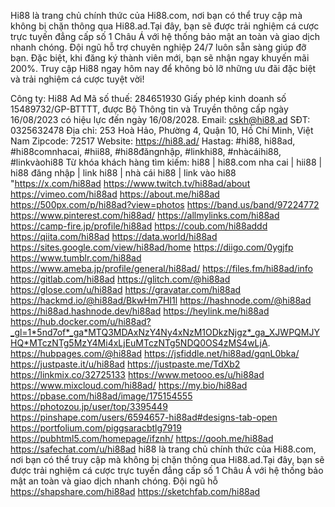 Hi88 là trang chủ chính thức của Hi88.com, nơi bạn có thể truy cập mà không bị chặn thông qua Hi88.ad.Tại đây, bạn sẽ được trải nghiệm cá cược trực tuyến đẳng cấp số 1 Châu Á với hệ thống bảo mật an toàn và giao dịch nhanh chóng. Đội ngũ hỗ trợ chuyên nghiệp 24/7 luôn sẵn sàng giúp đỡ bạn. Đặc biệt, khi đăng ký thành viên mới, bạn sẽ nhận ngay khuyến mãi 200%. Truy cập Hi88 ngay hôm nay để không bỏ lỡ những ưu đãi đặc biệt và trải nghiệm cá cược tuyệt vời!

Công ty: Hi88 Ad
Mã số thuế: 284651930
Giấy phép kinh doanh số 15489732/GP-BTTTT, được Bộ Thông tin và Truyền thông cấp ngày 16/08/2023 có hiệu lực đến ngày 16/08/2028.
Email: cskh@hi88.ad
SĐT: 0325632478
Địa chỉ: 253 Hoà Hảo, Phường 4, Quận 10, Hồ Chí Minh, Việt Nam
Zipcode: 72517
Website: https://hi88.ad/
Hastag: #hi88, hi88ad, #hi88comnhacai, #hii88, #hi88đăngnhập, #linkhi88, #nhàcáihi88, #linkvàohi88
Từ khóa khách hàng tìm kiếm: hi88 | hi88.com nha cai | hii88 | hi88 đăng nhập | link hi88 | nhà cái hi88 | link vào hi88
"https://x.com/hi88ad
https://www.twitch.tv/hi88ad/about
https://vimeo.com/hi88ad
https://about.me/hi88ad
https://500px.com/p/hi88ad?view=photos
https://band.us/band/97224772
https://www.pinterest.com/hi88ad/
https://allmylinks.com/hi88ad
https://camp-fire.jp/profile/hi88ad
https://coub.com/hi88addd
https://qiita.com/hi88ad
https://data.world/hi88ad
https://sites.google.com/view/hi88ad/home
https://diigo.com/0ygjfp
https://www.tumblr.com/hi88ad
https://www.ameba.jp/profile/general/hi88ad/
https://files.fm/hi88ad/info
https://gitlab.com/hi88ad
https://glitch.com/@hi88ad
https://glose.com/u/hi88ad
https://gravatar.com/hi88ad
https://hackmd.io/@hi88ad/BkwHm7HI1l
https://hashnode.com/@hi88ad
https://hi88ad.hashnode.dev/hi88ad
https://heylink.me/hi88ad
https://hub.docker.com/u/hi88ad?_gl=1*5nd7of*_ga*MTQ3MDAxNzY4Ny4xNzM1ODkzNjgz*_ga_XJWPQMJYHQ*MTczNTg5MzY4Mi4xLjEuMTczNTg5NDQ0OS4zMS4wLjA.
https://hubpages.com/@hi88ad
https://jsfiddle.net/hi88ad/gqnL0bka/
https://justpaste.it/u/hi88ad
https://justpaste.me/TdXb2
https://linkmix.co/32725133
https://www.metooo.es/u/hi88ad
https://www.mixcloud.com/hi88ad/
https://my.bio/hi88ad
https://pbase.com/hi88ad/image/175154555
https://photozou.jp/user/top/3395449
https://pinshape.com/users/6594657-hi88ad#designs-tab-open
https://portfolium.com/piggsaracbtlg7919
https://pubhtml5.com/homepage/ifznh/
https://qooh.me/hi88ad
https://safechat.com/u/hi88ad
hi88 là trang chủ chính thức của Hi88​.com, nơi bạn có thể truy cập mà không bị chặn thông qua Hi88​.ad​.Tại đây, bạn sẽ được trải nghiệm cá cược trực tuyến đẳng cấp số 1 Châu Á với hệ thống bảo mật an toàn và giao dịch nhanh chóng​. Đội ngũ hỗ
https://shapshare.com/hi88ad
https://sketchfab.com/hi88ad